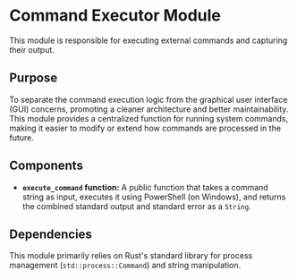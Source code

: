 # Command Executor Module

This module is responsible for executing external commands and capturing their output.

## Purpose

To separate the command execution logic from the graphical user interface (GUI) concerns, promoting a cleaner architecture and better maintainability. This module provides a centralized function for running system commands, making it easier to modify or extend how commands are processed in the future.

## Components

-   **`execute_command` function:** A public function that takes a command string as input, executes it using PowerShell (on Windows), and returns the combined standard output and standard error as a `String`.

## Dependencies

This module primarily relies on Rust's standard library for process management (`std::process::Command`) and string manipulation.
